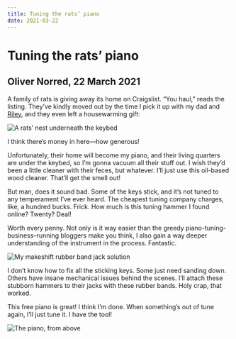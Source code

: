 ```yaml
---
title: Tuning the rats’ piano
date: 2021-03-22
---
```



# Tuning the rats’ piano

## Oliver Norred, 22 March 2021

A family of rats is giving away its home on Craigslist. “You haul,” reads the listing. They’ve kindly moved out by the time I pick it up with my dad and [Riley](https://rileyhuston.xyz), and they even left a housewarming gift:

![A rats’ nest underneath the keybed](/images/nicephotos/ratsnest.png)
<p class="caption">I think there’s money in here—how generous!</p>

Unfortunately, their home will become my piano, and their living quarters are under the keybed, so I’m gonna vacuum all their stuff out. I wish they’d been a little cleaner with their feces, but whatever. I’ll just use this oil-based wood cleaner. That’ll get the smell out!

But man, does it sound bad. Some of the keys stick, and it’s not tuned to any temperament I’ve ever heard. The cheapest tuning company charges, like, a hundred bucks. Frick. How much is this tuning hammer I found online? Twenty? Deal!

Worth every penny. Not only is it way easier than the greedy piano-tuning-business&ndash;running bloggers make you think, I also gain a way deeper understanding of the instrument in the process. Fantastic.

![My makeshift rubber band jack solution](/images/nicephotos/rubberbandjack.png)

I don’t know how to fix all the sticking keys. Some just need sanding down. Others have insane mechanical issues behind the scenes. I’ll attach these stubborn hammers to their jacks with these rubber bands. Holy crap, that worked.

This free piano is great! I think I’m done. When something’s out of tune again, I’ll just tune it. I have the tool!

![The piano, from above](/images/nicephotos/piano_cropped.png)